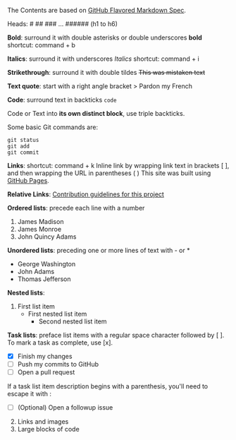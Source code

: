 The Contents are based on [GitHub Flavored Markdown Spec](https://github.github.com/gfm/).

Heads: # ## ### ... ###### (h1 to h6)

**Bold**: surround it with double asterisks or double underscores **bold**      shortcut: command + b

**Italics**: surround it with underscores _Italics_     shortcut: command + i

**Strikethrough**: surround it with double tildes ~~This was mistaken text~~

**Text quote**: start with a right angle bracket > Pardon my French

**Code**: surround text in backticks `code`

Code or Text into **its own distinct block**, use triple backticks.

Some basic Git commands are:
```
git status
git add
git commit
```

**Links**: shortcut: command + k
Inline link by wrapping link text in brackets [ ], and then wrapping the URL in parentheses ( )
This site was built using [GitHub Pages](https://pages.github.com/).

**Relative Links**:
[Contribution guidelines for this project](docs/CONTRIBUTING.md)



**Ordered lists**: precede each line with a number
1. James Madison
2. James Monroe
3. John Quincy Adams


**Unordered lists**: preceding one or more lines of text with - or *

- George Washington
- John Adams
- Thomas Jefferson

**Nested lists**:
1. First list item
   - First nested list item
     - Second nested list item

**Task lists**: preface list items with a regular space character followed by [ ]. To mark a task as complete, use [x].

- [x] Finish my changes
- [ ] Push my commits to GitHub
- [ ] Open a pull request

If a task list item description begins with a parenthesis, you'll need to escape it with \:

- [ ] \(Optional) Open a followup issue


2. Links and images
3. Large blocks of code
